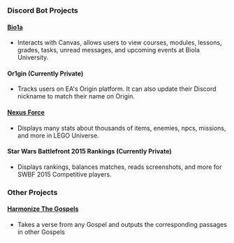### Discord Bot Projects
#### [Bio1a](https://github.com/MasterTemple/Bio1a)
- Interacts with Canvas, allows users to view courses, modules, lessons, grades, tasks, unread messages, and upcoming events at Biola University.
#### Or1gin (Currently Private)
- Tracks users on EA's Origin platform. It can also update their Discord nickname to match their name on Origin.
#### [Nexus Force](https://github.com/MasterTemple/nexus_force_bot_v5)
- Displays many stats about thousands of items, enemies, npcs, missions, and more in LEGO Universe.
#### Star Wars Battlefront 2015 Rankings (Currently Private)
- Displays rankings, balances matches, reads screenshots, and more for SWBF 2015 Competitive players.
### Other Projects
#### [Harmonize The Gospels](https://github.com/MasterTemple/harmonizeGospels)
- Takes a verse from any Gospel and outputs the corresponding passages in other Gospels
<!--
**MasterTemple/MasterTemple** is a ✨ _special_ ✨ repository because its `README.md` (this file) appears on your GitHub profile.

Here are some ideas to get you started:

- 🔭 I’m currently working on ...
- 🌱 I’m currently learning ...
- 👯 I’m looking to collaborate on ...
- 🤔 I’m looking for help with ...
- 💬 Ask me about ...
- 📫 How to reach me: ...
- 😄 Pronouns: ...
- ⚡ Fun fact: ...
-->
